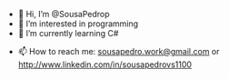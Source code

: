 - 👋 Hi, I’m @SousaPedrop
- 👀 I’m interested in programming
- 🌱 I’m currently learning C#
<!---- 💞️ I’m looking to collaborate on ...--->
- 📫 How to reach me: sousapedro.work@gmail.com or http://www.linkedin.com/in/sousapedrovs1100

<!---
SousaPedrop/SousaPedrop is a ✨ special ✨ repository because its `README.md` (this file) appears on your GitHub profile.
You can click the Preview link to take a look at your changes.
--->
